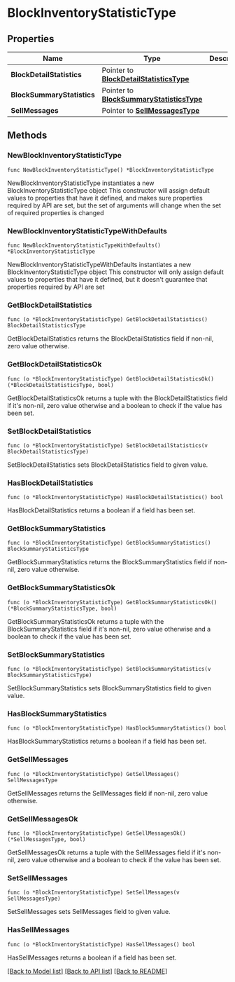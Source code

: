 # BlockInventoryStatisticType

## Properties

Name | Type | Description | Notes
------------ | ------------- | ------------- | -------------
**BlockDetailStatistics** | Pointer to [**BlockDetailStatisticsType**](BlockDetailStatisticsType.md) |  | [optional] 
**BlockSummaryStatistics** | Pointer to [**BlockSummaryStatisticsType**](BlockSummaryStatisticsType.md) |  | [optional] 
**SellMessages** | Pointer to [**SellMessagesType**](SellMessagesType.md) |  | [optional] 

## Methods

### NewBlockInventoryStatisticType

`func NewBlockInventoryStatisticType() *BlockInventoryStatisticType`

NewBlockInventoryStatisticType instantiates a new BlockInventoryStatisticType object
This constructor will assign default values to properties that have it defined,
and makes sure properties required by API are set, but the set of arguments
will change when the set of required properties is changed

### NewBlockInventoryStatisticTypeWithDefaults

`func NewBlockInventoryStatisticTypeWithDefaults() *BlockInventoryStatisticType`

NewBlockInventoryStatisticTypeWithDefaults instantiates a new BlockInventoryStatisticType object
This constructor will only assign default values to properties that have it defined,
but it doesn't guarantee that properties required by API are set

### GetBlockDetailStatistics

`func (o *BlockInventoryStatisticType) GetBlockDetailStatistics() BlockDetailStatisticsType`

GetBlockDetailStatistics returns the BlockDetailStatistics field if non-nil, zero value otherwise.

### GetBlockDetailStatisticsOk

`func (o *BlockInventoryStatisticType) GetBlockDetailStatisticsOk() (*BlockDetailStatisticsType, bool)`

GetBlockDetailStatisticsOk returns a tuple with the BlockDetailStatistics field if it's non-nil, zero value otherwise
and a boolean to check if the value has been set.

### SetBlockDetailStatistics

`func (o *BlockInventoryStatisticType) SetBlockDetailStatistics(v BlockDetailStatisticsType)`

SetBlockDetailStatistics sets BlockDetailStatistics field to given value.

### HasBlockDetailStatistics

`func (o *BlockInventoryStatisticType) HasBlockDetailStatistics() bool`

HasBlockDetailStatistics returns a boolean if a field has been set.

### GetBlockSummaryStatistics

`func (o *BlockInventoryStatisticType) GetBlockSummaryStatistics() BlockSummaryStatisticsType`

GetBlockSummaryStatistics returns the BlockSummaryStatistics field if non-nil, zero value otherwise.

### GetBlockSummaryStatisticsOk

`func (o *BlockInventoryStatisticType) GetBlockSummaryStatisticsOk() (*BlockSummaryStatisticsType, bool)`

GetBlockSummaryStatisticsOk returns a tuple with the BlockSummaryStatistics field if it's non-nil, zero value otherwise
and a boolean to check if the value has been set.

### SetBlockSummaryStatistics

`func (o *BlockInventoryStatisticType) SetBlockSummaryStatistics(v BlockSummaryStatisticsType)`

SetBlockSummaryStatistics sets BlockSummaryStatistics field to given value.

### HasBlockSummaryStatistics

`func (o *BlockInventoryStatisticType) HasBlockSummaryStatistics() bool`

HasBlockSummaryStatistics returns a boolean if a field has been set.

### GetSellMessages

`func (o *BlockInventoryStatisticType) GetSellMessages() SellMessagesType`

GetSellMessages returns the SellMessages field if non-nil, zero value otherwise.

### GetSellMessagesOk

`func (o *BlockInventoryStatisticType) GetSellMessagesOk() (*SellMessagesType, bool)`

GetSellMessagesOk returns a tuple with the SellMessages field if it's non-nil, zero value otherwise
and a boolean to check if the value has been set.

### SetSellMessages

`func (o *BlockInventoryStatisticType) SetSellMessages(v SellMessagesType)`

SetSellMessages sets SellMessages field to given value.

### HasSellMessages

`func (o *BlockInventoryStatisticType) HasSellMessages() bool`

HasSellMessages returns a boolean if a field has been set.


[[Back to Model list]](../README.md#documentation-for-models) [[Back to API list]](../README.md#documentation-for-api-endpoints) [[Back to README]](../README.md)


